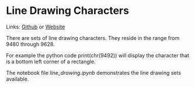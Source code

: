 # Line Drawing Characters
Links: [Github](https://github.com/irsbugs/meetings/blob/master/2019/2019-06-10/ian/README.md) or [Website](https://irsbugs.github.io/meetings/2019/2019-06-10/ian/) 

There are sets of line drawing characters. They reside in the range from 9480 through 9628. 

For example the python code print(chr(9492)) will display the character that is a bottom left corner of a rectangle.

The notebook file *line_drawing.ipynb* demonstrates the line drawing sets available.
